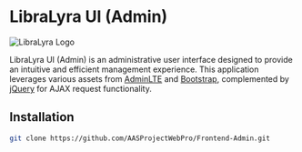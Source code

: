 # LibraLyra UI (Admin)

![LibraLyra Logo](https://github.com/AASProjectWebPro/Frontend-Admin/assets/147703897/5230d98e-4f29-4c55-a0c7-ef1472204178)

LibraLyra UI (Admin) is an administrative user interface designed to provide an intuitive and efficient management experience. This application leverages various assets from [AdminLTE](https://github.com/ColorlibHQ/AdminLTE) and [Bootstrap](https://github.com/twbs/bootstrap), complemented by [jQuery](https://github.com/jquery/jquery) for AJAX request functionality.


## Installation
   ```bash
   git clone https://github.com/AASProjectWebPro/Frontend-Admin.git
